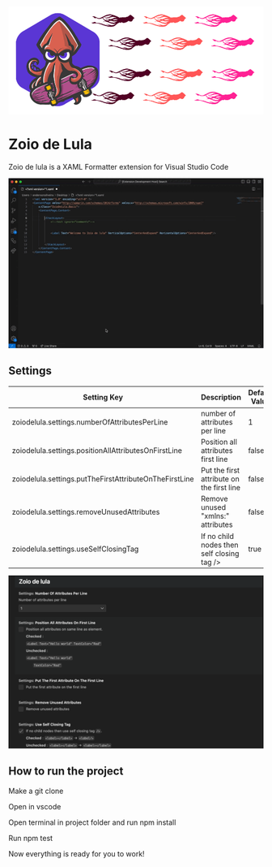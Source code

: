 <img src="https://github.com/AndersonPull/Zoio_de_lula_MAUI/blob/main/images/banner.png" alt="banner" width="1000" />

# Zoio de Lula

Zoio de lula is a XAML Formatter extension for Visual Studio Code

<img src="https://github.com/AndersonPull/Zoio_de_lula_MAUI/blob/main/images/Format.gif" alt="gif format" width="600" />

## Settings

| Setting Key                                            | Description                                | Default Value |
| ------------------------------------------------------ | ------------------------------------------ | ------------- |
| zoiodelula.settings.numberOfAttributesPerLine          | number of attributes per line              | 1             |
| zoiodelula.settings.positionAllAttributesOnFirstLine   | Position all attributes first line         | false         |
| zoiodelula.settings.putTheFirstAttributeOnTheFirstLine | Put the first attribute on the first line  | false         |
| zoiodelula.settings.removeUnusedAttributes             | Remove unused "xmlns:" attributes          | false         |
| zoiodelula.settings.useSelfClosingTag                  | If no child nodes then self closing tag /> | true          |

<img src="https://github.com/AndersonPull/Zoio_de_lula_MAUI/blob/main/images/zoio_settings.png" alt="settings" width="600" />

## How to run the project

Make a git clone

Open in vscode

Open terminal in project folder and run npm install

Run npm test

Now everything is ready for you to work!
